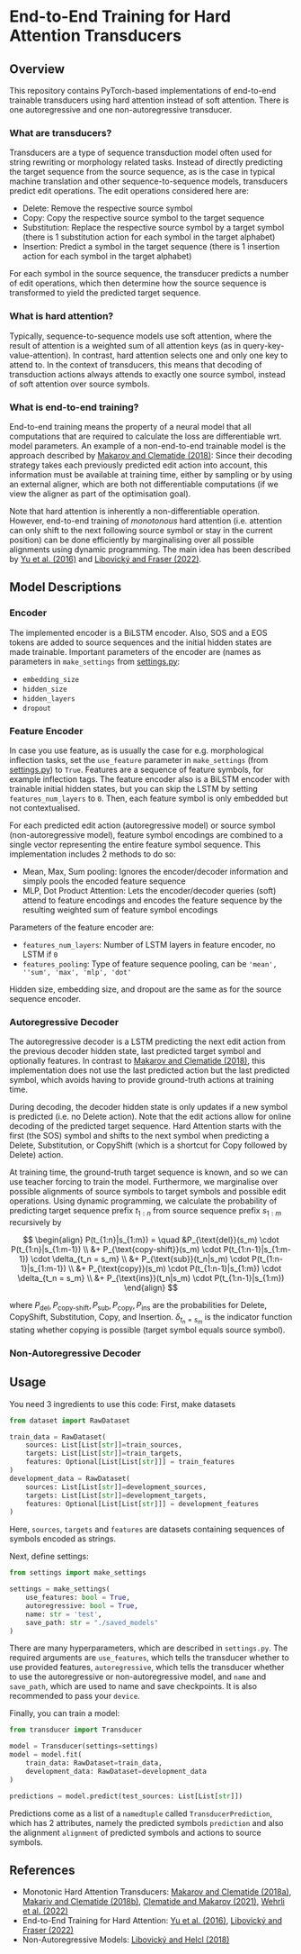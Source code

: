 # End-to-End Training for Hard Attention Transducers

## Overview
This repository contains PyTorch-based implementations of end-to-end trainable transducers using hard attention
instead of soft attention.
There is one autoregressive and one non-autoregressive transducer.

### What are transducers?
Transducers are a type of sequence transduction model often used for string rewriting or morphology related tasks.
Instead of directly predicting the target sequence from the source sequence, as is the case in typical machine
translation and other sequence-to-sequence models, transducers predict edit operations.
The edit operations considered here are:
 * Delete: Remove the respective source symbol
 * Copy: Copy the respective source symbol to the target sequence
 * Substitution: Replace the respective source symbol by a target symbol
   (there is 1 substitution action for each symbol in the target alphabet)
 * Insertion: Predict a symbol in the target sequence
   (there is 1 insertion action for each symbol in the target alphabet)

For each symbol in the source sequence, the transducer predicts a number of edit operations, which then determine how
the source sequence is transformed to yield the predicted target sequence.

### What is hard attention?
Typically, sequence-to-sequence models use soft attention, where the result of attention is a weighted sum of all
attention keys (as in query-key-value-attention). In contrast, hard attention selects one and only one key to attend to.
In the context of transducers, this means that decoding of transduction actions always attends to exactly one source
symbol, instead of soft attention over source symbols.

### What is end-to-end training?
End-to-end training means the property of a neural model that all computations that are required to calculate the loss
are differentiable wrt. model parameters. An example of a non-end-to-end trainable model is the approach described
by [Makarov and Clematide (2018)](https://aclanthology.org/D18-1314/): Since their decoding strategy takes each
previously predicted edit action into account, this information must be available at training time, either by sampling
or by using an external aligner, which are both not differentiable computations (if we view the aligner as part of the
optimisation goal).

Note that hard attention is inherently a non-differentiable operation. However, end-to-end training of _monotonous_
hard attention (i.e. attention can only shift to the next following source symbol or stay in the current position) can
be done efficiently by marginalising over all possible alignments using dynamic programming. The main idea has been
described by [Yu et al. (2016)](https://aclanthology.org/D16-1138) and
[Libovický and Fraser (2022)](https://aclanthology.org/2022.spnlp-1.6).

## Model Descriptions
### Encoder
The implemented encoder is a BiLSTM encoder. Also, SOS and a EOS tokens are added to source sequences and the initial
hidden states are made trainable.
Important parameters of the encoder are (names as parameters in `make_settings` from [settings.py](settings.py):
 * `embedding_size`
 * `hidden_size`
 * `hidden_layers`
 * `dropout`

### Feature Encoder
In case you use feature, as is usually the case for e.g. morphological inflection tasks, set the `use_feature`
parameter in `make_settings` (from [settings.py](settings.py)) to `True`.
Features are a sequence of feature symbols, for example inflection tags.
The feature encoder also is a BiLSTM encoder
with trainable initial hidden states, but you can skip the LSTM by setting `features_num_layers` to `0`.
Then, each feature symbol is only embedded but not contextualised.

For each predicted edit action (autoregressive model) or source symbol (non-autoregressive model), feature symbol
encodings are combined to a single vector representing the entire feature symbol sequence. This implementation includes
2 methods to do so:
 * Mean, Max, Sum pooling: Ignores the encoder/decoder information and simply pools the encoded feature sequence
 * MLP, Dot Product Attention: Lets the encoder/decoder queries (soft) attend to feature encodings and encodes the 
   feature sequence by the resulting weighted sum of feature symbol encodings

Parameters of the feature encoder are:
  * `features_num_layers`: Number of LSTM layers in feature encoder, no LSTM if `0`
  * `features_pooling`: Type of feature sequence pooling, can be `'mean', ''sum', 'max', 'mlp', 'dot'`

Hidden size, embedding size, and dropout are the same as for the source sequence encoder.

### Autoregressive Decoder
The autoregressive decoder is a LSTM predicting the next edit action from the previous decoder hidden state,
last predicted target  symbol and optionally features. In contrast to
[Makarov and Clematide (2018)](https://aclanthology.org/D18-1314/), this implementation does not use the last
predicted action but the last predicted symbol, which avoids having to  provide ground-truth actions at training time.

During decoding, the decoder hidden state is only updates if a new symbol is predicted (i.e. no Delete action). Note
that the edit actions allow for online decoding of the predicted target sequence. Hard Attention starts with the first
(the SOS) symbol and shifts to the next symbol when predicting a Delete, Substitution, or CopyShift
(which is a shortcut for Copy followed by Delete) action.

At training time, the ground-truth target sequence is known, and so we can use teacher forcing to train the model.
Furthermore, we marginalise over possible alignments of source symbols to target symbols and possible edit operations.
Using dynamic programming, we calculate the probability of predicting target sequence prefix
$t_{1:n}$ from source sequence prefix $s_{1:m}$ recursively by

$$
\begin{align}
P(t_{1:n}|s_{1:m}) = \quad &P_{\text{del}}(s_m) \cdot P(t_{1:n}|s_{1:m-1}) \\
&+ P_{\text{copy-shift}}(s_m) \cdot P(t_{1:n-1}|s_{1:m-1}) \cdot \delta_{t_n = s_m} \\
&+ P_{\text{sub}}(t_n|s_m) \cdot P(t_{1:n-1}|s_{1:m-1}) \\
&+ P_{\text{copy}}(s_m) \cdot P(t_{1:n-1}|s_{1:m}) \cdot \delta_{t_n = s_m} \\
&+ P_{\text{ins}}(t_n|s_m) \cdot P(t_{1:n-1}|s_{1:m})
\end{align}
$$

where $P_{\text{del}}, P_{\text{copy-shift}}, P_{\text{sub}}, P_{\text{copy}}, P_{\text{ins}}$ are the probabilities
for Delete, CopyShift, Substitution, Copy, and Insertion. $\delta_{t_n = s_m}$ is the indicator function stating
whether copying is possible (target symbol equals source symbol).

### Non-Autoregressive Decoder

## Usage
You need 3 ingredients to use this code:
First, make datasets
```python
from dataset import RawDataset

train_data = RawDataset(
    sources: List[List[str]]=train_sources,
    targets: List[List[str]]=train_targets,
    features: Optional[List[List[str]]] = train_features
)
development_data = RawDataset(
    sources: List[List[str]]=development_sources,
    targets: List[List[str]]=development_targets,
    features: Optional[List[List[str]]] = development_features
)
```
Here, `sources`, `targets` and `features` are datasets containing sequences of symbols encoded as strings.

Next, define settings:
```python
from settings import make_settings

settings = make_settings(
    use_features: bool = True,
    autoregressive: bool = True,
    name: str = 'test', 
    save_path: str = "./saved_models"
)
```
There are many hyperparameters, which are described in `settings.py`. The required arguments are `use_features`,
which tells the transducer whether to use provided features, `autoregressive`, which tells the transducer whether
to use the autoregressive or non-autoregressive model, and `name` and `save_path`, which are used to name and save
checkpoints. It is also recommended to pass your `device`.

Finally, you can train a model:
```python
from transducer import Transducer

model = Transducer(settings=settings)
model = model.fit(
    train_data: RawDataset=train_data,
    development_data: RawDataset=development_data
)

predictions = model.predict(test_sources: List[List[str]])
```
Predictions come as a list of a `namedtuple` called `TransducerPrediction`, which has 2 attributes,
namely the predicted symbols `prediction` and also the alignment `alignment` of predicted symbols and actions to
source symbols.

## References
 * Monotonic Hard Attention Transducers: [Makarov and Clematide (2018a)](https://aclanthology.org/C18-1008),
   [Makariv and Clematide (2018b)](https://aclanthology.org/D18-1314),
   [Clematide and Makarov (2021)](https://aclanthology.org/2021.sigmorphon-1.17),
   [Wehrli et al. (2022)](https://aclanthology.org/2022.sigmorphon-1.21)
 * End-to-End Training for Hard Attention: [Yu et al. (2016)](https://aclanthology.org/D16-1138),
   [Libovický and Fraser (2022)](https://aclanthology.org/2022.spnlp-1.6)
 * Non-Autoregressive Models: [Libovický and Helcl (2018)](https://aclanthology.org/D18-1336)
